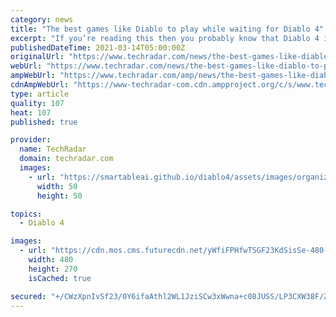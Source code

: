 ```yaml
---
category: news
title: "The best games like Diablo to play while waiting for Diablo 4"
excerpt: "If you’re reading this then you probably know that Diablo 4 is coming, Diablo 2 is being resurrected, and it’s not long until Mephisto, Baal, Diablo and the old team will try to recapture our hearts, ..."
publishedDateTime: 2021-03-14T05:00:00Z
originalUrl: "https://www.techradar.com/news/the-best-games-like-diablo-to-play-while-waiting-for-diablo-4"
webUrl: "https://www.techradar.com/news/the-best-games-like-diablo-to-play-while-waiting-for-diablo-4"
ampWebUrl: "https://www.techradar.com/amp/news/the-best-games-like-diablo-to-play-while-waiting-for-diablo-4"
cdnAmpWebUrl: "https://www-techradar-com.cdn.ampproject.org/c/s/www.techradar.com/amp/news/the-best-games-like-diablo-to-play-while-waiting-for-diablo-4"
type: article
quality: 107
heat: 107
published: true

provider:
  name: TechRadar
  domain: techradar.com
  images:
    - url: "https://smartableai.github.io/diablo4/assets/images/organizations/techradar.com-50x50.jpg"
      width: 50
      height: 50

topics:
  - Diablo 4

images:
  - url: "https://cdn.mos.cms.futurecdn.net/yWfiFPHfwTSGF23KdSisSe-480-80.jpg"
    width: 480
    height: 270
    isCached: true

secured: "+/CWzXpnIvSf23/0Y6ifaAthl2WL1JziSCw3xWwna+c08JUSS/LP3CXW38F/Z0SoqN5LiuFLnv7qCai69v+fzlTZJLA+Bzbh+SYLkSwT1/l0xoqLIPap3Tf88xYTMbEwmF65zjOutdAvp9hz1DKMWyycYPnGqvaFZCbZehp7jVxbOPEj5KLAhljOX8Uo3jgU8pFV079AX3W2p5pnyslyIfjYQc/41CK7Set/sKnn1Sx5nEIERASpuqf/93YicHmN+AVvVHBURkXfExblGAfog1ghnH2Sz4bnZBzMNaP5Rk4ZH9zdwHcilwoDtsWm6va1K/aUvU9VAmo+gENT0/Ao2zdkt79TV7Qil1Q6Vt4U5zk=;HdnS0B4a8oackEvMtTAEPw=="
---
```


